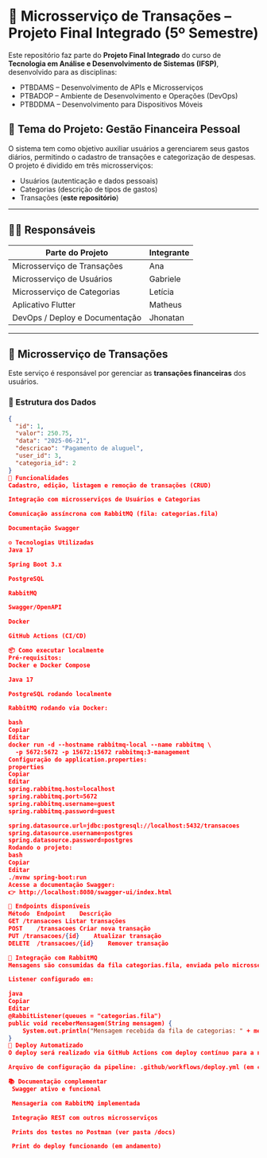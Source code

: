 # 🧾 Microsserviço de Transações – Projeto Final Integrado (5º Semestre)

Este repositório faz parte do **Projeto Final Integrado** do curso de **Tecnologia em Análise e Desenvolvimento de Sistemas (IFSP)**, desenvolvido para as disciplinas:

- PTBDAMS – Desenvolvimento de APIs e Microsserviços
- PTBADOP – Ambiente de Desenvolvimento e Operações (DevOps)
- PTBDDMA – Desenvolvimento para Dispositivos Móveis

## 📱 Tema do Projeto: Gestão Financeira Pessoal

O sistema tem como objetivo auxiliar usuários a gerenciarem seus gastos diários, permitindo o cadastro de transações e categorização de despesas. O projeto é dividido em três microsserviços:

- Usuários (autenticação e dados pessoais)
- Categorias (descrição de tipos de gastos) 
- Transações (**este repositório**) 
---

## 👩‍💻 Responsáveis

| Parte do Projeto                    | Integrante    |
|------------------------------------ |-------------- |
| Microsserviço de Transações         | Ana           |
| Microsserviço de Usuários           | Gabriele      |
| Microsserviço de Categorias         | Letícia       |
| Aplicativo Flutter                  | Matheus       |
| DevOps / Deploy e Documentação      | Jhonatan      |

---

## 🧩 Microsserviço de Transações

Este serviço é responsável por gerenciar as **transações financeiras** dos usuários.

### 🔗 Estrutura dos Dados

```json
{
  "id": 1,
  "valor": 250.75,
  "data": "2025-06-21",
  "descricao": "Pagamento de aluguel",
  "user_id": 3,
  "categoria_id": 2
}
🔄 Funcionalidades
Cadastro, edição, listagem e remoção de transações (CRUD)

Integração com microsserviços de Usuários e Categorias

Comunicação assíncrona com RabbitMQ (fila: categorias.fila)

Documentação Swagger

⚙️ Tecnologias Utilizadas
Java 17

Spring Boot 3.x

PostgreSQL

RabbitMQ

Swagger/OpenAPI

Docker

GitHub Actions (CI/CD)

📦 Como executar localmente
Pré-requisitos:
Docker e Docker Compose

Java 17

PostgreSQL rodando localmente

RabbitMQ rodando via Docker:

bash
Copiar
Editar
docker run -d --hostname rabbitmq-local --name rabbitmq \
  -p 5672:5672 -p 15672:15672 rabbitmq:3-management
Configuração do application.properties:
properties
Copiar
Editar
spring.rabbitmq.host=localhost
spring.rabbitmq.port=5672
spring.rabbitmq.username=guest
spring.rabbitmq.password=guest

spring.datasource.url=jdbc:postgresql://localhost:5432/transacoes
spring.datasource.username=postgres
spring.datasource.password=postgres
Rodando o projeto:
bash
Copiar
Editar
./mvnw spring-boot:run
Acesse a documentação Swagger:
👉 http://localhost:8080/swagger-ui/index.html

🧪 Endpoints disponíveis
Método	Endpoint	Descrição
GET	/transacoes	Listar transações
POST	/transacoes	Criar nova transação
PUT	/transacoes/{id}	Atualizar transação
DELETE	/transacoes/{id}	Remover transação

📡 Integração com RabbitMQ
Mensagens são consumidas da fila categorias.fila, enviada pelo microsserviço de Categorias.

Listener configurado em:

java
Copiar
Editar
@RabbitListener(queues = "categorias.fila")
public void receberMensagem(String mensagem) {
    System.out.println("Mensagem recebida da fila de categorias: " + mensagem);
}
🚀 Deploy Automatizado
O deploy será realizado via GitHub Actions com deploy contínuo para a nuvem (ex: Render, Railway ou Heroku).

Arquivo de configuração da pipeline: .github/workflows/deploy.yml (em construção)

📚 Documentação complementar
 Swagger ativo e funcional

 Mensageria com RabbitMQ implementada

 Integração REST com outros microsserviços

 Prints dos testes no Postman (ver pasta /docs)

 Print do deploy funcionando (em andamento)


